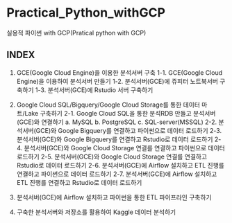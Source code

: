 # Practical_Python_withGCP
실용적 파이썬 with GCP(Pratical python with GCP) 

## INDEX
1. GCE(Google Cloud Engine)을 이용한 분석서버 구축
1-1. GCE(Google Cloud Engine)을 이용하여 분석서버 만들기
1-2. 분석서버(GCE)에 쥬피터 노트북서버 구축하기
1-3. 분석서버(GCE)에 Rstudio 서버 구축하기

2. Google Cloud SQL/Bigquery/Google Cloud Storage를 통한 데이터 마트/Lake 구축하기
2-1. Google Cloud SQL을 통한 분석RDB 만들고 분석서버(GCE)와 연결하기
  a. MySQL
  b. PostgreSQL
  c. SQL-server(MSSQL)
2-2. 분석서버(GCE)와 Google Bigquery를 연결하고 파이썬으로 데이터 로드하기
2-3. 분석서버(GCE)와 Google Bigquery를 연결하고 Rstudio로 데이터 로드하기
2-4. 분석서버(GCE)와 Google Cloud Storage 연결를 연결하고 파이썬으로 데이터 로드하기
2-5. 분석서버(GCE)와 Google Cloud Storage 연결를 연결하고 Rstudio로 데이터 로드하기
2-6. 분석서버(GCE)에 Airflow 설치하고 ETL 진행를 연결하고 파이썬으로 데이터 로드하기
2-7. 분석서버(GCE)에 Airflow 설치하고 ETL 진행를 연결하고 Rstudio로 데이터 로드하기

3. 분석서버(GCE)에 Airflow 설치하고 파이썬을 통한 ETL 파이프라인 구축하기
4. 구축한 분석서버와 저장소를 활용하여 Kaggle 데이터 분석하기
